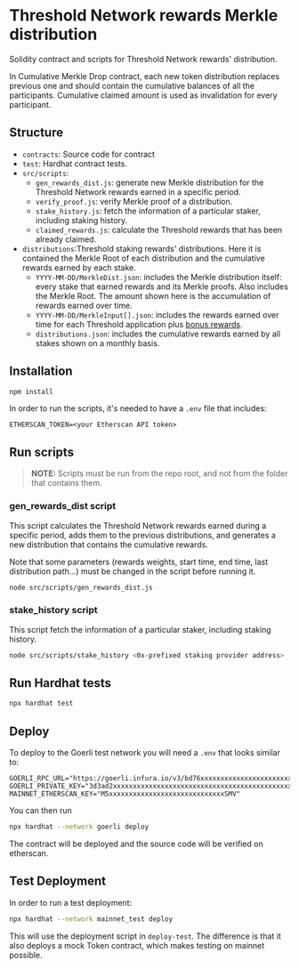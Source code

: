 # Threshold Network rewards Merkle distribution

Solidity contract and scripts for Threshold Network rewards' distribution.

In Cumulative Merkle Drop contract, each new token distribution replaces previous one and should
contain the cumulative balances of all the participants. Cumulative claimed amount is used as
invalidation for every participant.

## Structure

- `contracts`: Source code for contract
- `test`: Hardhat contract tests.
- `src/scripts`:
  - `gen_rewards_dist.js`: generate new Merkle distribution for the Threshold Network rewards earned
    in a specific period.
  - `verify_proof.js`: verify Merkle proof of a distribution.
  - `stake_history.js`: fetch the information of a particular staker, including staking history.
  - `claimed_rewards.js`: calculate the Threshold rewards that has been already claimed.
- `distributions`:Threshold staking rewards' distributions. Here it is contained the Merkle Root of
  each distribution and the cumulative rewards earned by each stake.
  - `YYYY-MM-DD/MerkleDist.json`: includes the Merkle distribution itself: every stake that earned
    rewards and its Merkle proofs. Also includes the Merkle Root. The amount shown here is the
    accumulation of rewards earned over time.
  - `YYYY-MM-DD/MerkleInput[].json`: includes the rewards earned over time for each Threshold
    application plus [bonus
    rewards](https://forum.threshold.network/t/tip-020-interim-era-incentive-schemes-1-one-off-migration-stake-bonus-2-ongoing-stable-yield/297).
  - `distributions.json`: includes the cumulative rewards earned by all stakes shown on a monthly
    basis.

## Installation

```bash
npm install
```

In order to run the scripts, it's needed to have a `.env` file that includes:

```
ETHERSCAN_TOKEN=<your Etherscan API token>
```

## Run scripts

> **NOTE:** Scripts must be run from the repo root, and not from the folder that contains them.

### gen_rewards_dist script

This script calculates the Threshold Network rewards earned during a specific period, adds them to
the previous distributions, and generates a new distribution that contains the cumulative rewards.

Note that some parameters (rewards weights, start time, end time, last distribution path...) must be
changed in the script before running it.

```bash
node src/scripts/gen_rewards_dist.js
```

### stake_history script

This script fetch the information of a particular staker, including staking history.

```bash
node src/scripts/stake_history <0x-prefixed staking provider address>
```

## Run Hardhat tests

```bash
npx hardhat test
```

## Deploy

To deploy to the Goerli test network you will need a `.env` that looks similar to:

```
GOERLI_RPC_URL="https://goerli.infura.io/v3/bd76xxxxxxxxxxxxxxxxxxxxxxxxxff0"
GOERLI_PRIVATE_KEY="3d3ad2xxxxxxxxxxxxxxxxxxxxxxxxxxxxxxxxxxxxxxxxxxxxxxxxxxxxxxxx87b"
MAINNET_ETHERSCAN_KEY="M5xxxxxxxxxxxxxxxxxxxxxxxxxxxxxSMV"
```

You can then run

```bash
npx hardhat --network goerli deploy
```

The contract will be deployed and the source code will be verified on etherscan.

## Test Deployment

In order to run a test deployment:

```bash
npx hardhat --network mainnet_test deploy
```

This will use the deployment script in `deploy-test`.
The difference is that it also deploys a mock Token contract, which makes testing on mainnet possible.
